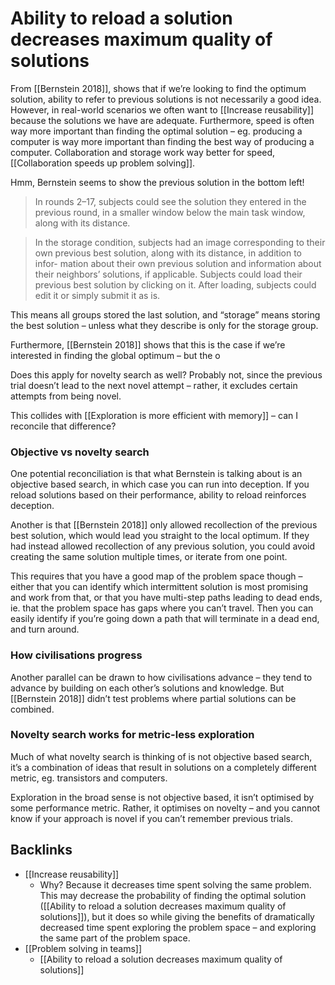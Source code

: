 # Ability to reload a solution decreases maximum quality of solutions
From [[Bernstein 2018]], shows that if we’re looking to find the optimum solution, ability to refer to previous solutions is not necessarily a good idea. However, in real-world scenarios we often want to [[Increase reusability]] because the solutions we have are adequate. Furthermore, speed is often way more important than finding the optimal solution – eg. producing a computer is way more important than finding the best way of producing a computer. Collaboration and storage work way better for speed, [[Collaboration speeds up problem solving]].

Hmm, Bernstein seems to show the previous solution in the bottom left! 

> In rounds 2–17, subjects could see the solution they entered in the previous round, in a smaller window below the main task window, along with its distance.

> In the storage condition, subjects had an image corresponding to their own previous best solution, along with its distance, in addition to infor- mation about their own previous solution and information about their neighbors’ solutions, if applicable. Subjects could load their previous best solution by clicking on it. After loading, subjects could edit it or simply submit it as is.


This means all groups stored the last solution, and “storage” means storing the best solution – unless what they describe is only for the storage group.

Furthermore, [[Bernstein 2018]] shows that this is the case if we’re interested in finding the global optimum – but the o

Does this apply for novelty search as well? Probably not, since the previous trial doesn’t lead to the next novel attempt – rather, it excludes certain attempts from being novel.


This collides with [[Exploration is more efficient with memory]] – can I reconcile that difference?

### Objective vs novelty search
One potential reconciliation is that what Bernstein is talking about is an objective based search, in which case you can run into deception. If you reload solutions based on their performance, ability to reload reinforces deception.

Another is that [[Bernstein 2018]] only allowed recollection of the previous best solution, which would lead you straight to the local optimum. If they had instead allowed recollection of any previous solution, you could avoid creating the same solution multiple times, or iterate from one point.

This requires that you have a good map of the problem space though – either that you can identify which intermittent solution is most promising and work from that, or that you have multi-step paths leading to dead ends, ie. that the problem space has gaps where you can’t travel. Then you can easily identify if you’re going down a path that will terminate in a dead end, and turn around.

### How civilisations progress
Another parallel can be drawn to how civilisations advance – they tend to advance by building on each other’s solutions and knowledge. But [[Bernstein 2018]] didn’t test problems where partial solutions can be combined.

### Novelty search works for metric-less exploration
Much of what novelty search is thinking of is not objective based search, it’s a combination of ideas that result in solutions on a completely different metric, eg. transistors and computers.

Exploration in the broad sense is not objective based, it isn’t optimised by some performance metric. Rather, it optimises on novelty – and you cannot know if your approach is novel if you can’t remember previous trials.

## Backlinks
* [[Increase reusability]]
	* Why? Because it decreases time spent solving the same problem. This may decrease the probability of finding the optimal solution ([[Ability to reload a solution decreases maximum quality of solutions]]), but it does so while giving the benefits of dramatically decreased time spent exploring the problem space – and exploring the same part of the problem space.
* [[Problem solving in teams]]
	* [[Ability to reload a solution decreases maximum quality of solutions]]

<!-- {BearID:839054D4-F18A-447D-A0A0-F73E49A21D57-32756-0000335F919FEF66} -->
